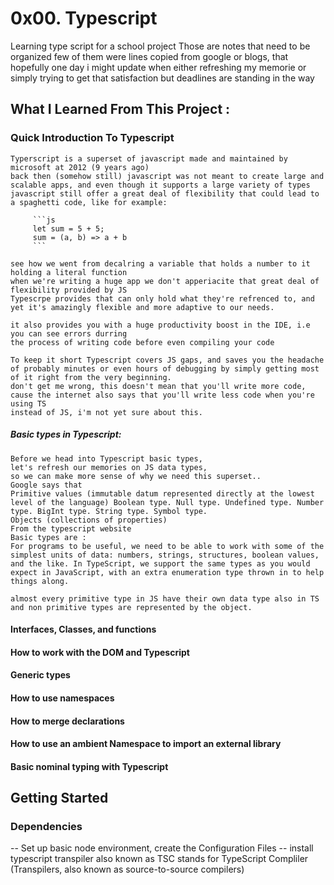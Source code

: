 # 0x00. Typescript

Learning type script for a school project
Those are notes that need to be organized few of them were lines
copied from google or blogs, that hopefully one day i might update when 
either refreshing my memorie or simply trying to get that satisfaction
but deadlines are standing in the way

## What I Learned From This Project :

### Quick Introduction To Typescript

    Typerscript is a superset of javascript made and maintained by microsoft at 2012 (9 years ago)
    back then (somehow still) javascript was not meant to create large and scalable apps, and even though it supports a large variety of types javascript still offer a great deal of flexibility that could lead to a spaghetti code, like for example:

         ```js
         let sum = 5 + 5;
         sum = (a, b) => a + b
         ```

    see how we went from decalring a variable that holds a number to it holding a literal function
    when we're writing a huge app we don't apperiacite that great deal of flexibility provided by JS
    Typescrpe provides that can only hold what they're refrenced to, and yet it's amazingly flexible and more adaptive to our needs.

    it also provides you with a huge productivity boost in the IDE, i.e you can see errors durring
    the process of writing code before even compiling your code 
    
    To keep it short Typescript covers JS gaps, and saves you the headache of probably minutes or even hours of debugging by simply getting most of it right from the very beginning.
    don't get me wrong, this doesn't mean that you'll write more code,
    cause the internet also says that you'll write less code when you're using TS
    instead of JS, i'm not yet sure about this.

##### Basic types in Typescript:
    Before we head into Typescript basic types,
    let's refresh our memories on JS data types,
    so we can make more sense of why we need this superset..
    Google says that
    Primitive values (immutable datum represented directly at the lowest level of the language) Boolean type. Null type. Undefined type. Number type. BigInt type. String type. Symbol type.
    Objects (collections of properties)
    From the typescript website
    Basic types are :
    For programs to be useful, we need to be able to work with some of the simplest units of data: numbers, strings, structures, boolean values, and the like. In TypeScript, we support the same types as you would expect in JavaScript, with an extra enumeration type thrown in to help things along.

    almost every primitive type in JS have their own data type also in TS and non primitive types are represented by the object. 

#### Interfaces, Classes, and functions

    

#### How to work with the DOM and Typescript

#### Generic types

#### How to use namespaces

#### How to merge declarations

#### How to use an ambient Namespace to import an external library

#### Basic nominal typing with Typescript

## Getting Started

### Dependencies

-- Set up basic node environment, create the Configuration Files 
-- install typescript transpiler also known as TSC stands for TypeScript Compliler (Transpilers, also known as source-to-source compilers)
